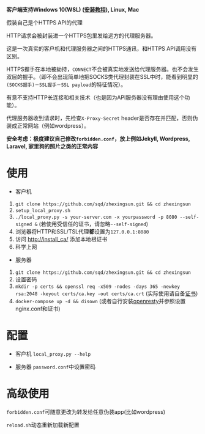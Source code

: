 **客户端支持Windows 10(WSL) ([安装教程](https://zhuanlan.zhihu.com/p/24537874)), Linux, Mac**

假装自己是个HTTPS API的代理

HTTP请求会被封装进一个HTTPS包里发给远方的代理服务器。

这是一次真实的客户机和代理服务器之间的HTTPS通讯，和HTTPS API调用没有区别。

HTTPS握手在本地被劫持，`CONNECT`不会被真实地发送给代理服务器。也不会发生双层的握手。（即不会出现简单地把SOCKS类代理封装在SSL中时，能看到明显的`(SOCKS握手)－SSL握手－SSL payload`的特征情况）。

有意不支持HTTP长连接和相关技术（也是因为API服务器没有理由使用这个功能）。

代理服务器收到请求时，先检查`X-Proxy-Secret` header是否存在并匹配，否则伪装成正常网站（例如wordpress）。

**安全考虑：极度建议自己修改`forbidden.conf`，放上例如Jekyll, Wordpress, Laravel, 家里狗的照片之类的正常内容**

# 使用
- 客户机

1. `git clone https://github.com/sqd/zhexingsun.git && cd zhexingsun`
2. `setup_local_proxy.sh`
3. `./local_proxy.py -s your-server.com -x yourpassword -p 8080 --self-signed &` (若使用受信任的证书，请忽略`--self-signed`)
4. 浏览器将HTTP和SSL/TSL代理**都**设置为`127.0.0.1:8080`
5. 访问 [http://install_ca/](http://install_ca/) 添加本地根证书
6. 科学上网

- 服务器
1. `git clone https://github.com/sqd/zhexingsun.git && cd zhexingsun`
2. 设置密码
3. `mkdir -p certs && openssl req -x509 -nodes -days 365 -newkey rsa:2048 -keyout certs/ca.key -out certs/ca.crt` (实际使用请自备[证书](https://letsencrypt.org/))
4. `docker-compose up -d && disown` (或者自行安装[openresty](https://openresty.org/en/)并参照设置nginx.conf和证书)

# 配置
- 客户机
`local_proxy.py --help`

- 服务器
`password.conf`中设置密码

# 高级使用
`forbidden.conf`可随意更改为转发给任意伪装app(比如wordpress)

`reload.sh`动态重新加载新配置
